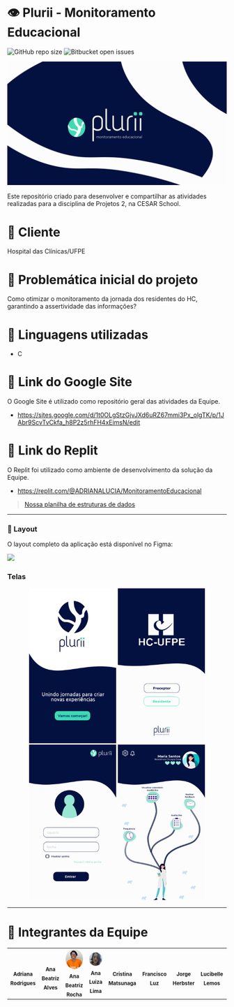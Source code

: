 # 👁 Plurii - Monitoramento Educacional

![GitHub repo size](https://img.shields.io/github/repo-size/iuricode/README-template?style=for-the-badge)
![Bitbucket open issues](https://img.shields.io/bitbucket/issues/iuricode/README-template?style=for-the-badge)

<img src="./assets/SR2.jpg" alt="equipe-plurii">

Este repositório criado para desenvolver e compartilhar as atividades realizadas para a disciplina de Projetos 2, na CESAR School.

# 🏥 Cliente
Hospital das Clínicas/UFPE

# 👊 Problemática inicial do projeto
Como otimizar o monitoramento da jornada dos residentes do HC, garantindo a assertividade das informações?

# 🚀 Linguagens utilizadas
- C 

# 🔗 Link do Google Site
O Google Site é utilizado como repositório geral das atividades da Equipe.
- https://sites.google.com/d/1t0OLgStzGjvJXd6uRZ67mmi3Px_olgTK/p/1JAbr9ScvTvCkfa_h8P2z5rhFH4xEimsN/edit

# 🔗 Link do Replit 
O Replit foi utilizado como ambiente de desenvolvimento da solução da Equipe.
- https://replit.com/@ADRIANALUCIA/MonitoramentoEducacional
>[Nossa planilha de estruturas de dados](https://docs.google.com/spreadsheets/d/1Kosrgs8cgRyc4zcYgwSPcIUkc2J53D01c-LtiPMPYdw/edit?pli=1#gid=639311192)

---

### 🎨 Layout

O layout completo da aplicação está disponível no Figma:

<a href="https://www.figma.com/file/SZ1Lersblyaxq2SaeEEe3A/Projetos-2_PlurII?type=design&node-id=365-192&t=pHlf22VxVwWxgdN6-0">
  <img src="https://img.shields.io/badge/Acessar%20Layout%20-Figma-%2304D361">
</a>


### Telas

<p align="center">
  <img alt="tela-inicial" title="#plurii" src="./assets/Splashcreen.svg" width="200px">

  <img alt="tela-escolha-user" title="#plurii" src="./assets/EscolhaUser.svg" width="200px">
  
  <img alt="tela-login" title="#plurii" src="./assets/Login.svg" width="200px">
  
  <img alt="tela-home" title="#plurii" src="./assets/Home.svg" width="200px">
</p>

---

# 🤝 Integrantes da Equipe
<table>
  <tr>
    <td align="center"><img style="border-radius: 50%;" src="https://avatars.githubusercontent.com/u/108764670?v=4" width="100px;" alt=""/><br/><sub><b>Adriana Rodrigues</b></sub></a><br/></a></td>
    <td align="center"><img style="border-radius: 50%;" src="https://avatars.githubusercontent.com/u/108446826?v=4" width="100px;" alt=""/><br/><sub><b>Ana Beatriz Alves</b></sub></a><br/></a></td>
    <td align="center"><img style="border-radius: 50%;" src="./assets/ANA BEATRIZ ROCHA.png" width="100px;" alt=""/><br /><sub><b>Ana Beatriz Rocha</b></sub></a><br /></a></td>
    <td align="center"><img style="border-radius: 50%;" src="./assets/ANA LUIZA LIMA.jpeg" width="100px;" alt=""/><br/><sub><b>Ana Luiza Lima</b></sub></a><br/></a></td>
    <td align="center"><img style="border-radius: 50%;" src="https://avatars.githubusercontent.com/u/104402971?v=4" width="100px;" alt=""/><br/><sub><b>Cristina Matsunaga</b></sub></a><br /></a></td>
    <td align="center"><img style="border-radius: 50%;" src="https://avatars.githubusercontent.com/u/39159963?v=4" width="100px;" alt=""/><br /><sub><b>Francisco Luz</b></sub></a><br /></a></td>
    <td align="center"><img style="border-radius: 50%;" src="JORGE.jpeg" width="100px;" alt=""/><br /><sub><b>Jorge Herbster</b></sub></a><br/></a></td>
    <td align="center"><img style="border-radius: 50%;" src="LUCI.jpeg" width="100px;" alt=""/><br /><sub><b>Lucibelle Lemos</b></sub></a><br/></a></td>
    <td align="center"><img style="border-radius: 50%;" src="https://avatars.githubusercontent.com/u/112591325?v=4" width="100px;" alt=""/><br/><sub><b>Thiago Araújo</b></sub></a><br /></a></td>
  </tr>
</table>

